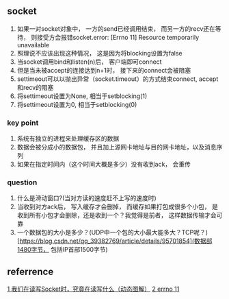 ## socket

1. 如果一对socket对象中， 一方的send已经调用结束， 而另一方的recv还在等待， 则接受方会报错socket.error: [Errno 11] Resource temporarily unavailable
2. 照理说不应该出现这种情况， 这是因为将blocking设置为false 
3. 当socket调用bind和listen(n)后， 客户端即可connect
4. 但是当未被accept的连接达到n+1时， 接下来的connect会被阻塞
5. settimeout可以以抛出异常（socket.timeout）的方式结束connect, accept和recv的阻塞
6. 将settimeout设置为None, 相当于setblocking(1)
7. 将settimeout设置为0, 相当于setblocking(0)

### key point
1. 系统有独立的进程来处理缓存区的数据
2. 数据会被分成小的数据包， 并且加上源网卡地址与目的网卡地址，以及消息序列
3. 如果在指定时间内（这个时间大概是多少）没有收到ack， 会重传

### question
1. 什么是滑动窗口?(当对方读的速度赶不上写的速度时)
2. 当收到对方ack后， 写入缓存才会删掉， 而缓存如果打包成很多个小包， 是收到所有小包才会删除，还是收到一个？我觉得是前者， 这样数据传输才会可靠
3. 一个数据包的大小是多少？(UDP中一个包的大小最大能多大？TCP呢？)[https://blog.csdn.net/qq_39382769/article/details/95701854](数据部1480字节， 包括IP首部1500字节)


## referrence
[1 我们在读写Socket时，究竟在读写什么（动态图解）](https://zhuanlan.zhihu.com/p/250788944)
[2 errno 11](https://blog.csdn.net/u012203437/article/details/47297727)

